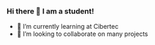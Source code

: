 ### Hi there 👋 I am a student!


- 🌱 I’m currently learning at Cibertec
- 👯 I’m looking to collaborate on many projects
